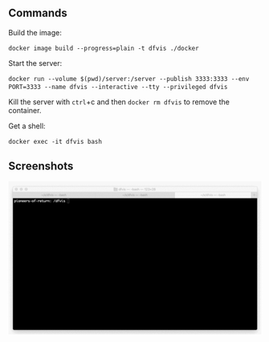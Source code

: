 ## Commands

Build the image:

```
docker image build --progress=plain -t dfvis ./docker
```

Start the server:

```
docker run --volume $(pwd)/server:/server --publish 3333:3333 --env PORT=3333 --name dfvis --interactive --tty --privileged dfvis
```

Kill the server with `ctrl`+c and then `docker rm dfvis` to remove the container.

Get a shell:
```
docker exec -it dfvis bash
```

## Screenshots

![Screencast of running the steps above and having Dwarf Fortress start](media/container-dwarves.gif)